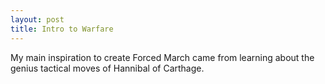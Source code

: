 ```yaml
---
layout: post
title: Intro to Warfare
---
```


My main inspiration to create Forced March came from learning about the genius tactical moves of Hannibal of Carthage.
